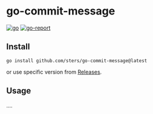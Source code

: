 # go-commit-message

[![go](https://github.com/sters/go-commit-message/workflows/Go/badge.svg)](https://github.com/sters/go-commit-message/actions?query=workflow%3AGo)
[![go-report](https://goreportcard.com/badge/github.com/sters/go-commit-message)](https://goreportcard.com/report/github.com/sters/go-commit-message)

## Install

```shell
go install github.com/sters/go-commit-message@latest
```

or use specific version from [Releases](https://github.com/sters/go-commit-message/releases).

## Usage

....
